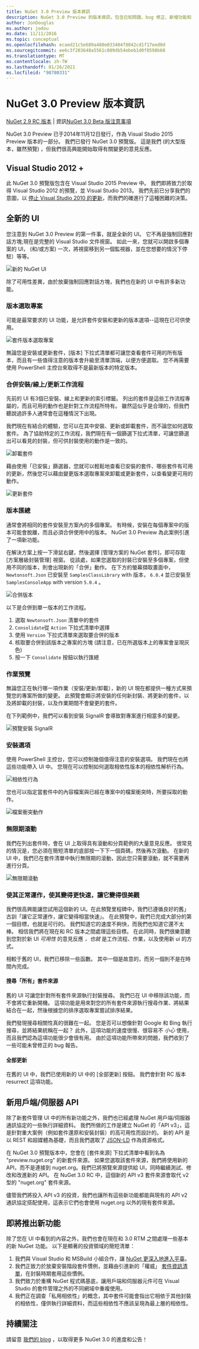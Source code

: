 ```yaml
---
title: NuGet 3.0 Preview 版本資訊
description: NuGet 3.0 Preview 的版本資訊，包含已知問題、bug 修正、新增功能和 Dcr。
author: JonDouglas
ms.author: jodou
ms.date: 11/11/2016
ms.topic: conceptual
ms.openlocfilehash: ecaed21c5e689a488e033404f8042cd1f17eed0d
ms.sourcegitcommit: ee6c3f203648a5561c809db54ebeb1d0f0598b68
ms.translationtype: MT
ms.contentlocale: zh-TW
ms.lasthandoff: 01/26/2021
ms.locfileid: "98780331"
---
```

# <a name="nuget-30-preview-release-notes"></a>NuGet 3.0 Preview 版本資訊

[NuGet 2.9 RC 版本](../release-notes/nuget-2.9-rc.md)  |  資訊[NuGet 3.0 Beta 版注意事項](../release-notes/nuget-3.0-beta.md)

NuGet 3.0 Preview 已于2014年11月12日發行，作為 Visual Studio 2015 Preview 版本的一部分。 我們已發行 NuGet 3.0 預覽版。 這是我們 (的大型版本，雖然預覽) ，但我們很高興能開始取得有關變更的意見反應。

## <a name="visual-studio-2012"></a>Visual Studio 2012 +

此 NuGet 3.0 預覽版包含在 Visual Studio 2015 Preview 中。 我們即將致力於取得 Visual Studio 2012 的預覽，並 Visual Studio 2013。 我們先前已分享我們的意圖，以 [停止 Visual Studio 2010 的更新](http://blog.nuget.org/20141002/visual-studio-2010.html)，而我們的確進行了這種困難的決策。

## <a name="brand-new-ui"></a>全新的 UI

您注意到 NuGet 3.0 Preview 的第一件事，就是全新的 UI。 它不再是強制回應對話方塊;現在是完整的 Visual Studio 文件視窗。 如此一來，您就可以開啟多個專案的 UI， (和/或方案) 一次，將視窗移到另一個監視器，並在您想要的情況下停駐）等等。

![新的 NuGet UI](./media/NuGet-3.0-Preview/new-ui.png)

除了可用性差異，由於放棄強制回應對話方塊，我們也在新的 UI 中有許多新功能。

### <a name="version-selection"></a>版本選取專案

可能是最常要求的 UI 功能，是允許套件安裝和更新的版本選項--這現在已可供使用。

![套件版本選取專案](./media/NuGet-3.0-Preview/version-selection.png)

無論您是安裝或更新套件，[版本] 下拉式清單都可讓您查看套件可用的所有版本，而且有一些值得注意的版本會升級至清單頂端，以便方便選取。 您不再需要使用 PowerShell 主控台來取得不是最新版本的特定版本。

### <a name="combined-installedonlineupdates-workflows"></a>合併安裝/線上/更新工作流程

先前的 UI 有3個已安裝、線上和更新的索引標籤。 列出的套件是這些工作流程專屬的，而且可用的動作也是針對工作流程所特有。 雖然這似乎是合理的，但我們聽說過許多人通常會在這種情況下出現。

我們現在有結合的體驗，您可以在其中安裝、更新或卸載套件，而不論您如何選取套件。 為了協助特定的工作流程，我們現在有一個篩選下拉式清單，可讓您篩選出可以看見的封裝，但可供封裝使用的動作是一致的。

![卸載套件](./media/NuGet-3.0-Preview/uninstall-package.png)

藉由使用「已安裝」篩選器，您就可以輕鬆地查看已安裝的套件、哪些套件有可用的更新，然後您可以藉由變更版本選取專案來卸載或更新套件，以查看變更可用的動作。

![更新套件](./media/NuGet-3.0-Preview/update-package.png)

### <a name="version-consolidation"></a>版本匯總

通常會將相同的套件安裝至方案內的多個專案。 有時候，安裝在每個專案中的版本可能會脫離，而且必須合併使用中的版本。 NuGet 3.0 Preview 為此案例引進了一項新功能。

在解決方案上按一下滑鼠右鍵，然後選擇 [管理方案的 NuGet 套件]，即可存取 [方案層級封裝管理] 視窗。 從該處，如果您選取的封裝已安裝至多個專案，但使用不同的版本，則會出現新的「合併」動作。 在下方的螢幕擷取畫面中， `Newtonsoft.Json` 已安裝至 `SamplesClassLibrary` with 版本， `6.0.4` 並已安裝至 `SamplesConsoleApp` with version `5.0.4` 。

![合併版本](./media/NuGet-3.0-Preview/consolidate.png)

以下是合併到單一版本的工作流程。

1. 選取 `Newtonsoft.Json` 清單中的套件
1. `Consolidate`從 `Action` 下拉式清單中選擇
1. 使用 `Version` 下拉式清單來選取要合併的版本
1. 核取要合併到該版本之專案的方塊 (請注意，已在所選版本上的專案會呈現灰色) 
1. 按一下 `Consolidate` 按鈕以執行匯總

### <a name="operation-previews"></a>作業預覽

無論您正在執行哪一項作業（安裝/更新/卸載），新的 UI 現在都提供一種方式來預覽您的專案所做的變更。 此預覽會顯示將安裝的任何新封裝、將更新的套件，以及將卸載的封裝，以及作業期間不會變更的套件。

在下列範例中，我們可以看到安裝 SignalR 會導致對專案進行相當多的變更。

![預覽安裝 SignalR](./media/NuGet-3.0-Preview/preview.png)

### <a name="installation-options"></a>安裝選項

使用 PowerShell 主控台，您可以控制幾個值得注意的安裝選項。 我們現在也將這些功能帶入 UI 中。 您現在可以控制如何選取相依性版本的相依性解析行為。

![相依性行為](./media/NuGet-3.0-Preview/dependency-behavior.png)

您也可以指定當套件中的內容檔案與已經在專案中的檔案衝突時，所要採取的動作。

![檔案衝突動作](./media/NuGet-3.0-Preview/file-conflict-action.png)

### <a name="infinite-scrolling"></a>無限期滾動

我們在列出套件時，會在 UI 上取得具有滾動和分頁範例的大量意見反應。 很常見的情況是，您必須在簡短清單的底部按一下下一個頁碼，然後再次滾動。 在新的 UI 中，我們已在套件清單中執行無限期的滾動，因此您只需要滾動，就不需要再進行分頁。

![無限期滾動](./media/NuGet-3.0-Preview/infinite-scrolling.png)

### <a name="make-it-work-make-it-fast-make-it-pretty"></a>使其正常運作，使其變得更快速，讓它變得很美觀

我們很高興能讓您試用這個新的 UI。在此預覽里程碑中，我們已遵循良好的舊」古訓「讓它正常運作，讓它變得相當快速」。 在此預覽中，我們已完成大部分的第一個目標，也就是可行的。 我們知道它的速度不夠快，而我們也知道它還不太棒。 相信我們將在現在和 RC 版本之間處理這些目標。 在此同時，我們很樂意聽到您對於新 UI *可用性* 的意見反應 *，也就* 是工作流程、作業，以及使用新 ui 的方式。

相較于舊的 UI，我們已移除一些函數。 其中一個是故意的，而另一個則不是在時間內完成。

#### <a name="searching-all-package-sources"></a>搜尋「所有」套件來源

舊的 UI 可讓您針對所有套件來源執行封裝搜尋。 我們已在 UI 中移除該功能，而不會將它重新開機。 這項功能是用來對您的所有套件來源執行搜尋作業、將結果結合在一起，然後根據您的排序選取專案嘗試排序結果。

我們發現搜尋相關性真的很難在一起。 您是否可以想像針對 Google 和 Bing 執行搜尋，並將結果統稱在一起？ 此外，這項功能的速度很慢、很容易不 *小心* 使用，而且我們認為這項功能很少會很有用。 由於這項功能所帶來的問題，我們收到了一些可能未曾修正的 bug 報告。

#### <a name="update-all"></a>全部更新

在舊的 UI 中，我們已使用新的 UI 中的 [全部更新] 按鈕。 我們會針對 RC 版本 resurrect 這項功能。

## <a name="new-clientserver-api"></a>新用戶端/伺服器 API

除了新套件管理 UI 中的所有新功能之外，我們也已經處理 NuGet 用戶端/伺服器通訊協定的一些執行詳細資料。 我們所做的工作是建立 NuGet 的「API v3」，這是針對重大案例（例如套件還原和安裝封裝）的高可用性而設計的。 新的 API 是以 REST 和超媒體為基礎，而且我們選取了 [JSON-LD](http://json-ld.org) 作為資源格式。

在 NuGet 3.0 預覽版本中，您會在 [套件來源] 下拉式清單中看到名為 "preview.nuget.org" 的新套件來源。 如果您選取該套件來源，我們將使用新的 API，而不是連接到 nuget.org。我們已將預覽來源提供給 UI，同時繼續測試、修改和改進新的 API。 在 NuGet 3.0 RC 中，這個新的 API v3 套件來源會取代 v2 型的 "nuget.org" 套件來源。

儘管我們將投入 API v3 的投資，我們也讓所有這些新功能都能與現有的 API v2 通訊協定搭配使用，這表示它們也會使用 nuget.org 以外的現有套件來源。

## <a name="new-features-coming"></a>即將推出新功能

除了您在 UI 中看到的內容之外，我們也會在現在和 3.0 RTM 之間處理一些基本的新 NuGet 功能。 以下是顯著的投資領域的簡短清單：

1. 我們與 Visual Studio 和 MSBuild 小組合作，讓 [NuGet 更深入地進入平臺](http://blog.nuget.org/20141014/in-the-platform.html)。
1. 我們正致力於放棄安裝階段套件慣例，並藉由引進新的「權威」 [套件資訊清單](http://blog.nuget.org/20141023/package-manifests.html)，在封裝時期套用這些慣例。
1. 我們致力於重構 NuGet 程式碼基底，讓用戶端和伺服器元件可在 Visual Studio 的套件管理之外的不同網域中重複使用。
1. 我們正在調查「私用相依性」的概念，其中套件可能會指出它相依于其他封裝的相依性，僅供執行詳細資料，而這些相依性不應該呈現為最上層的相依性。

## <a name="stay-tuned"></a>持續關注

請留意 [我們的 blog](http://blog.nuget.org) ，以取得更多 NuGet 3.0 的進度和公告！